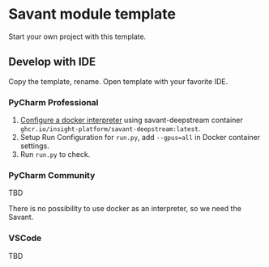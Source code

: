 # Savant module template

Start your own project with this template.

## Develop with IDE

Copy the template, rename. Open template with your favorite IDE.

### PyCharm Professional
1. [Configure a docker interpreter](https://www.jetbrains.com/help/pycharm/using-docker-as-a-remote-interpreter.html) using savant-deepstream container `ghcr.io/insight-platform/savant-deepstream:latest`.
2. Setup Run Configuration for `run.py`, add `--gpus=all` in Docker container settings.
3. Run `run.py` to check.

### PyCharm Community
TBD

There is no possibility to use docker as an interpreter, so we need the Savant.

### VSCode
TBD

